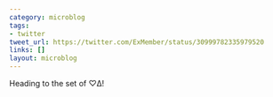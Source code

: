 ```yaml
---
category: microblog
tags:
- twitter
tweet_url: https://twitter.com/ExMember/status/30999782335979520
links: []
layout: microblog
---
```

Heading to the set of ♡∆!
